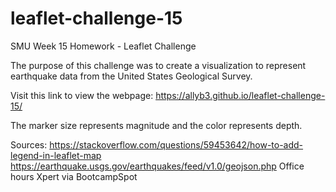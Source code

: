 # leaflet-challenge-15
SMU Week 15 Homework - Leaflet Challenge

The purpose of this challenge was to create a visualization to represent earthquake data from the United States Geological Survey.

Visit this link to view the webpage: https://allyb3.github.io/leaflet-challenge-15/

The marker size represents magnitude and the color represents depth.

Sources:
https://stackoverflow.com/questions/59453642/how-to-add-legend-in-leaflet-map
https://earthquake.usgs.gov/earthquakes/feed/v1.0/geojson.php
Office hours
Xpert via BootcampSpot
